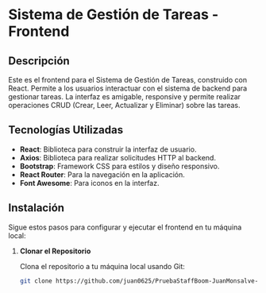 # Sistema de Gestión de Tareas - Frontend

## Descripción

Este es el frontend para el Sistema de Gestión de Tareas, construido con React. Permite a los usuarios interactuar con el sistema de backend para gestionar tareas. La interfaz es amigable, responsive y permite realizar operaciones CRUD (Crear, Leer, Actualizar y Eliminar) sobre las tareas.

## Tecnologías Utilizadas

- **React**: Biblioteca para construir la interfaz de usuario.
- **Axios**: Biblioteca para realizar solicitudes HTTP al backend.
- **Bootstrap**: Framework CSS para estilos y diseño responsivo.
- **React Router**: Para la navegación en la aplicación.
- **Font Awesome**: Para iconos en la interfaz.

## Instalación

Sigue estos pasos para configurar y ejecutar el frontend en tu máquina local:

1. **Clonar el Repositorio**

   Clona el repositorio a tu máquina local usando Git:

   ```bash
   git clone https://github.com/juan0625/PruebaStaffBoom-JuanMonsalve-SistemadeTareas.git


